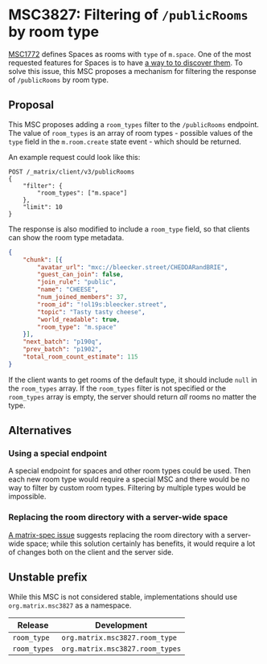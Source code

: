 # MSC3827: Filtering of `/publicRooms` by room type

[MSC1772](https://github.com/matrix-org/matrix-doc/pull/1772) defines Spaces as
rooms with `type` of `m.space`. One of the most requested features for Spaces is
to have [a way to to discover
them](https://github.com/vector-im/element-web/issues/17264). To solve this
issue, this MSC proposes a mechanism for filtering the response of
`/publicRooms` by room type.

## Proposal

This MSC proposes adding a `room_types` filter to the `/publicRooms` endpoint.
The value of `room_types` is an array of room types - possible values of the
`type` field in the `m.room.create` state event - which should be returned.

An example request could look like this:

```HTTP
POST /_matrix/client/v3/publicRooms
{
    "filter": {
        "room_types": ["m.space"]
    },
    "limit": 10
}
```

The response is also modified to include a `room_type` field, so that clients can show
the room type metadata.

```json
{
    "chunk": [{
        "avatar_url": "mxc://bleecker.street/CHEDDARandBRIE",
        "guest_can_join": false,
        "join_rule": "public",
        "name": "CHEESE",
        "num_joined_members": 37,
        "room_id": "!ol19s:bleecker.street",
        "topic": "Tasty tasty cheese",
        "world_readable": true,
        "room_type": "m.space"
    }],
    "next_batch": "p190q",
    "prev_batch": "p1902",
    "total_room_count_estimate": 115
}
```

If the client wants to get rooms of the default type, it should include `null`
in the `room_types` array. If the `room_types` filter is not specified or the
`room_types` array is empty, the server should return _all_ rooms no matter the
type.

## Alternatives

### Using a special endpoint

A special endpoint for spaces and other room types could be used. Then each new
room type would require a special MSC and there would be no way to filter by
custom room types. Filtering by multiple types would be impossible.

### Replacing the room directory with a server-wide space

[A matrix-spec issue](https://github.com/matrix-org/matrix-spec/issues/830)
suggests replacing the room directory with a server-wide space; while this
solution certainly has benefits, it would require a lot of changes both on the
client and the server side.

## Unstable prefix

While this MSC is not considered stable, implementations should use
`org.matrix.msc3827` as a namespace.

|Release     |Development                    |
|------------|-------------------------------|
|`room_type` |`org.matrix.msc3827.room_type` |
|`room_types`|`org.matrix.msc3827.room_types`|
